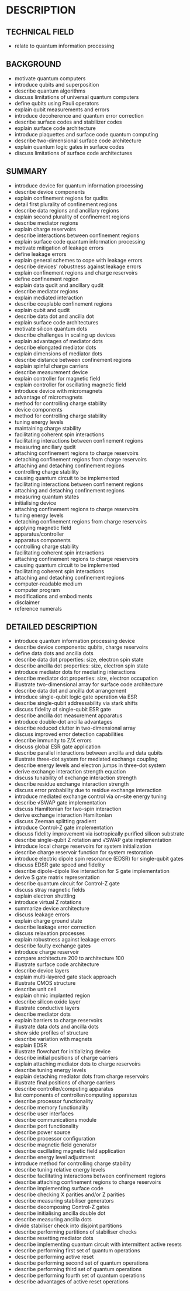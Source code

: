 # DESCRIPTION

## TECHNICAL FIELD

- relate to quantum information processing

## BACKGROUND

- motivate quantum computers
- introduce qubits and superposition
- describe quantum algorithms
- discuss limitations of universal quantum computers
- define qubits using Pauli operators
- explain qubit measurements and errors
- introduce decoherence and quantum error correction
- describe surface codes and stabilizer codes
- explain surface code architecture
- introduce plaquettes and surface code quantum computing
- describe two-dimensional surface code architecture
- explain quantum logic gates in surface codes
- discuss limitations of surface code architectures

## SUMMARY

- introduce device for quantum information processing
- describe device components
- explain confinement regions for qudits
- detail first plurality of confinement regions
- describe data regions and ancillary regions
- explain second plurality of confinement regions
- describe mediator regions
- explain charge reservoirs
- describe interactions between confinement regions
- explain surface code quantum information processing
- motivate mitigation of leakage errors
- define leakage errors
- explain general schemes to cope with leakage errors
- describe devices' robustness against leakage errors
- explain confinement regions and charge reservoirs
- define confinement region
- explain data qudit and ancillary qudit
- describe mediator regions
- explain mediated interaction
- describe couplable confinement regions
- explain qubit and qudit
- describe data dot and ancilla dot
- explain surface code architectures
- motivate silicon quantum dots
- describe challenges in scaling up devices
- explain advantages of mediator dots
- describe elongated mediator dots
- explain dimensions of mediator dots
- describe distance between confinement regions
- explain spinful charge carriers
- describe measurement device
- explain controller for magnetic field
- explain controller for oscillating magnetic field
- introduce device with micromagnets
- advantage of micromagnets
- method for controlling charge stability
- device components
- method for controlling charge stability
- tuning energy levels
- maintaining charge stability
- facilitating coherent spin interactions
- facilitating interactions between confinement regions
- measuring ancillary qudit
- attaching confinement regions to charge reservoirs
- detaching confinement regions from charge reservoirs
- attaching and detaching confinement regions
- controlling charge stability
- causing quantum circuit to be implemented
- facilitating interactions between confinement regions
- attaching and detaching confinement regions
- measuring quantum states
- initialising device
- attaching confinement regions to charge reservoirs
- tuning energy levels
- detaching confinement regions from charge reservoirs
- applying magnetic field
- apparatus/controller
- apparatus components
- controlling charge stability
- facilitating coherent spin interactions
- attaching confinement regions to charge reservoirs
- causing quantum circuit to be implemented
- facilitating coherent spin interactions
- attaching and detaching confinement regions
- computer-readable medium
- computer program
- modifications and embodiments
- disclaimer
- reference numerals

## DETAILED DESCRIPTION

- introduce quantum information processing device
- describe device components: qubits, charge reservoirs
- define data dots and ancilla dots
- describe data dot properties: size, electron spin state
- describe ancilla dot properties: size, electron spin state
- introduce mediator dots for mediating interactions
- describe mediator dot properties: size, electron occupation
- illustrate two-dimensional array for surface code architecture
- describe data dot and ancilla dot arrangement
- introduce single-qubit logic gate operation via ESR
- describe single-qubit addressability via stark shifts
- discuss fidelity of single-qubit ESR gate
- describe ancilla dot measurement apparatus
- introduce double-dot ancilla advantages
- describe reduced clutter in two-dimensional array
- discuss improved error detection capabilities
- describe immunity to Z/X errors
- discuss global ESR gate application
- describe parallel interactions between ancilla and data qubits
- illustrate three-dot system for mediated exchange coupling
- describe energy levels and electron jumps in three-dot system
- derive exchange interaction strength equation
- discuss tunability of exchange interaction strength
- describe residue exchange interaction strength
- discuss error probability due to residue exchange interaction
- introduce mediated exchange control via on-site energy tuning
- describe √SWAP gate implementation
- discuss Hamiltonian for two-spin interaction
- derive exchange interaction Hamiltonian
- discuss Zeeman splitting gradient
- introduce Control-Z gate implementation
- discuss fidelity improvement via isotropically purified silicon substrate
- describe single-qubit Z rotation and √SWAP gate implementation
- introduce local charge reservoirs for system initialization
- describe charge reservoir function for system restoration
- introduce electric dipole spin resonance (EDSR) for single-qubit gates
- discuss EDSR gate speed and fidelity
- describe dipole-dipole like interaction for S gate implementation
- derive S gate matrix representation
- describe quantum circuit for Control-Z gate
- discuss stray magnetic fields
- explain electron shuttling
- introduce virtual Z rotations
- summarize device architecture
- discuss leakage errors
- explain charge ground state
- describe leakage error correction
- discuss relaxation processes
- explain robustness against leakage errors
- describe faulty exchange gates
- introduce charge reservoir
- compare architecture 200 to architecture 100
- illustrate surface code architecture
- describe device layers
- explain multi-layered gate stack approach
- illustrate CMOS structure
- describe unit cell
- explain ohmic implanted region
- describe silicon oxide layer
- illustrate conductive layers
- describe mediator dots
- explain barriers to charge reservoirs
- illustrate data dots and ancilla dots
- show side profiles of structure
- describe variation with magnets
- explain EDSR
- illustrate flowchart for initializing device
- describe initial positions of charge carriers
- explain attaching mediator dots to charge reservoirs
- describe tuning energy levels
- explain detaching mediator dots from charge reservoirs
- illustrate final positions of charge carriers
- describe controller/computing apparatus
- list components of controller/computing apparatus
- describe processor functionality
- describe memory functionality
- describe user interfaces
- describe communications module
- describe port functionality
- describe power source
- describe processor configuration
- describe magnetic field generator
- describe oscillating magnetic field application
- describe energy level adjustment
- introduce method for controlling charge stability
- describe tuning relative energy levels
- describe facilitating interactions between confinement regions
- describe attaching confinement regions to charge reservoirs
- describe implementing surface code
- describe checking X parities and/or Z parities
- describe measuring stabiliser generators
- describe decomposing Control-Z gates
- describe initialising ancilla double dot
- describe measuring ancilla dots
- divide stabiliser check into disjoint partitions
- describe performing partitions of stabiliser checks
- describe resetting mediator dots
- describe implementing quantum circuit with intermittent active resets
- describe performing first set of quantum operations
- describe performing active reset
- describe performing second set of quantum operations
- describe performing third set of quantum operations
- describe performing fourth set of quantum operations
- describe advantages of active reset operations

